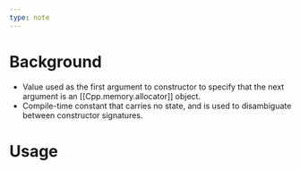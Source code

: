 ```yaml
---
type: note
---
```

# Background
- Value used as the first argument to constructor to specify that the next argument is an [[Cpp.memory.allocator]] object. 
- Compile-time constant that carries no state, and is used to disambiguate between constructor signatures.

# Usage